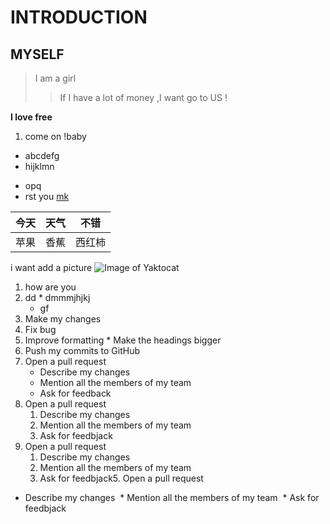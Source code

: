 # INTRODUCTION
## MYSELF
> I am a girl 
>> If I have a lot of money ,I want go to US !

**I love free**

1. come on !baby
* abcdefg
* hijklmn
- opq
- rst 
you
[mk](www.baidu.com)

今天|天气|不错
----|----|----
苹果|香蕉|西红柿

i want add a picture
![Image of Yaktocat](https://octodex.github.com/images/yaktocat.png)

1. how are you
  1. dd
    * dmmmjhjkj
      * gf
1. Make my changes
  1. Fix bug
  2. Improve formatting
    * Make the headings bigger
2. Push my commits to GitHub
3. Open a pull request
    * Describe my changes
    * Mention all the members of my team
    * Ask for feedback
4. Open a pull request
    1. Describe my changes
    2. Mention all the members of my team
    3. Ask for feedbjack
5. Open a pull request
    1. Describe my changes
      2. Mention all the members of my team
      3. Ask for feedbjack5. Open a pull request
* Describe my changes
 * Mention all the members of my team
 * Ask for feedbjack
